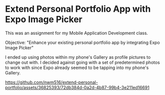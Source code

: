 # Extend Personal Portfolio App with Expo Image Picker
This was an assignment for my Mobile Application Development class.

Objective: "Enhance your existing personal portfolio app by integrating Expo Image Picker"

I ended up using photos within my phone's Gallery as profile pictures to change out with. I decided against going with a set of predetermined photos to work with since Expo already seemed to be tapping into my phone's Gallery.

https://github.com/nwm516/extend-personal-portfolio/assets/36825393/72db384d-0a2d-4b87-99b4-3e211ed16691

